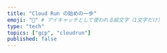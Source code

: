 ```yaml
---
title: "Cloud Run の始めの一歩"
emoji: "🔰" # アイキャッチとして使われる絵文字（1文字だけ）
type: "tech"
topics: ["gcp", "cloudrun"]
published: false
---
```


